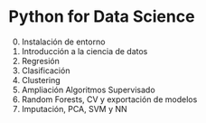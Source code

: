 # Python for Data Science

0. Instalación de entorno
1. Introducción a la ciencia de datos
2. Regresión
3. Clasificación
4. Clustering
5. Ampliación Algoritmos Supervisado
6. Random Forests, CV y exportación de modelos
7. Imputación, PCA, SVM y NN

